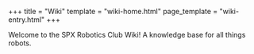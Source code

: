 +++
title = "Wiki"
template = "wiki-home.html"
page_template = "wiki-entry.html"
+++

Welcome to the SPX Robotics Club Wiki! A knowledge base for all things robots.
